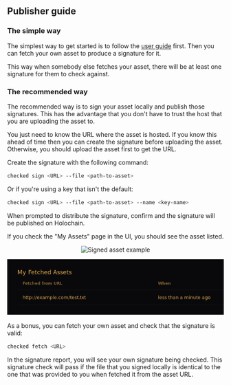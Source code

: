 ## Publisher guide

### The simple way

The simplest way to get started is to follow the [user guide](./user-guide.md) first. Then you can fetch your own 
asset to produce a signature for it.

This way when somebody else fetches your asset, there will be at least one signature for them to check against.

### The recommended way

The recommended way is to sign your asset locally and publish those signatures. This has the advantage that you don't 
have to trust the host that you are uploading the asset to.

You just need to know the URL where the asset is hosted. If you know this ahead of time then you can create the 
signature before uploading the asset. Otherwise, you should upload the asset first to get the URL.

Create the signature with the following command:

```bash
checked sign <URL> --file <path-to-asset>
```

Or if you're using a key that isn't the default:

```bash
checked sign <URL> --file <path-to-asset> --name <key-name>
```

When prompted to distribute the signature, confirm and the signature will be published on Holochain.

If you check the "My Assets" page in the UI, you should see the asset listed.

<p style="text-align:center">
  <img src="https://github.com/ThetaSinner/hWOT/blob/main/docs/signed-asset.png?raw=true" alt="Signed asset example"/>
</p>

![signed-asset.png](signed-asset.png)

As a bonus, you can fetch your own asset and check that the signature is valid:

```bash
checked fetch <URL>
```

In the signature report, you will see your own signature being checked. This signature check will pass if the 
file that you signed locally is identical to the one that was provided to you when fetched it from the asset URL.
